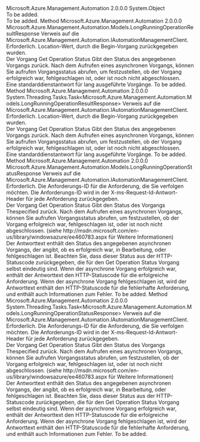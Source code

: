 <Type Name="AutomationManagementClientExtensions" FullName="Microsoft.Azure.Management.Automation.AutomationManagementClientExtensions">
  <TypeSignature Language="C#" Value="public static class AutomationManagementClientExtensions" />
  <TypeSignature Language="ILAsm" Value=".class public auto ansi abstract sealed beforefieldinit AutomationManagementClientExtensions extends System.Object" />
  <TypeSignature Language="DocId" Value="T:Microsoft.Azure.Management.Automation.AutomationManagementClientExtensions" />
  <TypeSignature Language="VB.NET" Value="Public Module AutomationManagementClientExtensions" />
  <TypeSignature Language="F#" Value="type AutomationManagementClientExtensions = class" />
  <AssemblyInfo>
    <AssemblyName>Microsoft.Azure.Management.Automation</AssemblyName>
    <AssemblyVersion>2.0.0.0</AssemblyVersion>
  </AssemblyInfo>
  <Base>
    <BaseTypeName>System.Object</BaseTypeName>
  </Base>
  <Interfaces />
  <Docs>
    <summary>To be added.</summary>
    <remarks>To be added.</remarks>
  </Docs>
  <Members>
    <Member MemberName="GetOperationResultStatus">
      <MemberSignature Language="C#" Value="public static Microsoft.Azure.Management.Automation.Models.LongRunningOperationResultResponse GetOperationResultStatus (this Microsoft.Azure.Management.Automation.IAutomationManagementClient operations, string operationStatusLink);" />
      <MemberSignature Language="ILAsm" Value=".method public static hidebysig class Microsoft.Azure.Management.Automation.Models.LongRunningOperationResultResponse GetOperationResultStatus(class Microsoft.Azure.Management.Automation.IAutomationManagementClient operations, string operationStatusLink) cil managed" />
      <MemberSignature Language="DocId" Value="M:Microsoft.Azure.Management.Automation.AutomationManagementClientExtensions.GetOperationResultStatus(Microsoft.Azure.Management.Automation.IAutomationManagementClient,System.String)" />
      <MemberSignature Language="VB.NET" Value="&lt;Extension()&gt;&#xA;Public Function GetOperationResultStatus (operations As IAutomationManagementClient, operationStatusLink As String) As LongRunningOperationResultResponse" />
      <MemberSignature Language="F#" Value="static member GetOperationResultStatus : Microsoft.Azure.Management.Automation.IAutomationManagementClient * string -&gt; Microsoft.Azure.Management.Automation.Models.LongRunningOperationResultResponse" Usage="Microsoft.Azure.Management.Automation.AutomationManagementClientExtensions.GetOperationResultStatus (operations, operationStatusLink)" />
      <MemberType>Method</MemberType>
      <AssemblyInfo>
        <AssemblyName>Microsoft.Azure.Management.Automation</AssemblyName>
        <AssemblyVersion>2.0.0.0</AssemblyVersion>
      </AssemblyInfo>
      <ReturnValue>
        <ReturnType>Microsoft.Azure.Management.Automation.Models.LongRunningOperationResultResponse</ReturnType>
      </ReturnValue>
      <Parameters>
        <Parameter Name="operations" Type="Microsoft.Azure.Management.Automation.IAutomationManagementClient" RefType="this" />
        <Parameter Name="operationStatusLink" Type="System.String" />
      </Parameters>
      <Docs>
        <param name="operations">
            Verweis auf die Microsoft.Azure.Management.Automation.IAutomationManagementClient.
            </param>
        <param name="operationStatusLink">
            Erforderlich. Location-Wert, durch die Begin-Vorgang zurückgegeben wurden.
            </param>
        <summary>
            Der Vorgang Get Operation Status Gibt den Status des angegebenen Vorgangs zurück. Nach dem Aufrufen eines asynchronen Vorgangs, können Sie aufrufen Vorgangsstatus abrufen, um festzustellen, ob der Vorgang erfolgreich war, fehlgeschlagen ist, oder ist noch nicht abgeschlossen.
            </summary>
        <returns>
            Eine standarddienstantwort für lang ausgeführte Vorgänge.
            </returns>
        <remarks>To be added.</remarks>
      </Docs>
    </Member>
    <Member MemberName="GetOperationResultStatusAsync">
      <MemberSignature Language="C#" Value="public static System.Threading.Tasks.Task&lt;Microsoft.Azure.Management.Automation.Models.LongRunningOperationResultResponse&gt; GetOperationResultStatusAsync (this Microsoft.Azure.Management.Automation.IAutomationManagementClient operations, string operationStatusLink);" />
      <MemberSignature Language="ILAsm" Value=".method public static hidebysig class System.Threading.Tasks.Task`1&lt;class Microsoft.Azure.Management.Automation.Models.LongRunningOperationResultResponse&gt; GetOperationResultStatusAsync(class Microsoft.Azure.Management.Automation.IAutomationManagementClient operations, string operationStatusLink) cil managed" />
      <MemberSignature Language="DocId" Value="M:Microsoft.Azure.Management.Automation.AutomationManagementClientExtensions.GetOperationResultStatusAsync(Microsoft.Azure.Management.Automation.IAutomationManagementClient,System.String)" />
      <MemberSignature Language="VB.NET" Value="&lt;Extension()&gt;&#xA;Public Function GetOperationResultStatusAsync (operations As IAutomationManagementClient, operationStatusLink As String) As Task(Of LongRunningOperationResultResponse)" />
      <MemberSignature Language="F#" Value="static member GetOperationResultStatusAsync : Microsoft.Azure.Management.Automation.IAutomationManagementClient * string -&gt; System.Threading.Tasks.Task&lt;Microsoft.Azure.Management.Automation.Models.LongRunningOperationResultResponse&gt;" Usage="Microsoft.Azure.Management.Automation.AutomationManagementClientExtensions.GetOperationResultStatusAsync (operations, operationStatusLink)" />
      <MemberType>Method</MemberType>
      <AssemblyInfo>
        <AssemblyName>Microsoft.Azure.Management.Automation</AssemblyName>
        <AssemblyVersion>2.0.0.0</AssemblyVersion>
      </AssemblyInfo>
      <ReturnValue>
        <ReturnType>System.Threading.Tasks.Task&lt;Microsoft.Azure.Management.Automation.Models.LongRunningOperationResultResponse&gt;</ReturnType>
      </ReturnValue>
      <Parameters>
        <Parameter Name="operations" Type="Microsoft.Azure.Management.Automation.IAutomationManagementClient" RefType="this" />
        <Parameter Name="operationStatusLink" Type="System.String" />
      </Parameters>
      <Docs>
        <param name="operations">
            Verweis auf die Microsoft.Azure.Management.Automation.IAutomationManagementClient.
            </param>
        <param name="operationStatusLink">
            Erforderlich. Location-Wert, durch die Begin-Vorgang zurückgegeben wurden.
            </param>
        <summary>
            Der Vorgang Get Operation Status Gibt den Status des angegebenen Vorgangs zurück. Nach dem Aufrufen eines asynchronen Vorgangs, können Sie aufrufen Vorgangsstatus abrufen, um festzustellen, ob der Vorgang erfolgreich war, fehlgeschlagen ist, oder ist noch nicht abgeschlossen.
            </summary>
        <returns>
            Eine standarddienstantwort für lang ausgeführte Vorgänge.
            </returns>
        <remarks>To be added.</remarks>
      </Docs>
    </Member>
    <Member MemberName="GetOperationStatus">
      <MemberSignature Language="C#" Value="public static Microsoft.Azure.Management.Automation.Models.LongRunningOperationStatusResponse GetOperationStatus (this Microsoft.Azure.Management.Automation.IAutomationManagementClient operations, string requestId);" />
      <MemberSignature Language="ILAsm" Value=".method public static hidebysig class Microsoft.Azure.Management.Automation.Models.LongRunningOperationStatusResponse GetOperationStatus(class Microsoft.Azure.Management.Automation.IAutomationManagementClient operations, string requestId) cil managed" />
      <MemberSignature Language="DocId" Value="M:Microsoft.Azure.Management.Automation.AutomationManagementClientExtensions.GetOperationStatus(Microsoft.Azure.Management.Automation.IAutomationManagementClient,System.String)" />
      <MemberSignature Language="VB.NET" Value="&lt;Extension()&gt;&#xA;Public Function GetOperationStatus (operations As IAutomationManagementClient, requestId As String) As LongRunningOperationStatusResponse" />
      <MemberSignature Language="F#" Value="static member GetOperationStatus : Microsoft.Azure.Management.Automation.IAutomationManagementClient * string -&gt; Microsoft.Azure.Management.Automation.Models.LongRunningOperationStatusResponse" Usage="Microsoft.Azure.Management.Automation.AutomationManagementClientExtensions.GetOperationStatus (operations, requestId)" />
      <MemberType>Method</MemberType>
      <AssemblyInfo>
        <AssemblyName>Microsoft.Azure.Management.Automation</AssemblyName>
        <AssemblyVersion>2.0.0.0</AssemblyVersion>
      </AssemblyInfo>
      <ReturnValue>
        <ReturnType>Microsoft.Azure.Management.Automation.Models.LongRunningOperationStatusResponse</ReturnType>
      </ReturnValue>
      <Parameters>
        <Parameter Name="operations" Type="Microsoft.Azure.Management.Automation.IAutomationManagementClient" RefType="this" />
        <Parameter Name="requestId" Type="System.String" />
      </Parameters>
      <Docs>
        <param name="operations">
            Verweis auf die Microsoft.Azure.Management.Automation.IAutomationManagementClient.
            </param>
        <param name="requestId">
            Erforderlich. Die Anforderungs-ID für die Anforderung, die Sie verfolgen möchten. Die Anforderungs-ID wird in der X-ms-Request-Id-Antwort-Header für jede Anforderung zurückgegeben.
            </param>
        <summary>
            Der Vorgang Get Operation Status Gibt den Status des Vorgangs Thespecified zurück. Nach dem Aufrufen eines asynchronen Vorgangs, können Sie aufrufen Vorgangsstatus abrufen, um festzustellen, ob der Vorgang erfolgreich war, fehlgeschlagen ist, oder ist noch nicht abgeschlossen.  (siehe http://msdn.microsoft.com/en-us/library/windowsazure/ee460783.aspx für Weitere Informationen)
            </summary>
        <returns>
            Der Antworttext enthält den Status des angegebenen asynchronen Vorgangs, der angibt, ob es erfolgreich war, in Bearbeitung, oder fehlgeschlagen ist. Beachten Sie, dass dieser Status aus der HTTP-Statuscode zurückgegeben, die für den Get Operation Status Vorgang selbst eindeutig sind.  Wenn der asynchrone Vorgang erfolgreich war, enthält der Antworttext den HTTP-Statuscode für die erfolgreiche Anforderung.  Wenn der asynchrone Vorgang fehlgeschlagen ist, wird der Antworttext enthält den HTTP-Statuscode für die fehlerhafte Anforderung, und enthält auch Informationen zum Fehler.
            </returns>
        <remarks>To be added.</remarks>
      </Docs>
    </Member>
    <Member MemberName="GetOperationStatusAsync">
      <MemberSignature Language="C#" Value="public static System.Threading.Tasks.Task&lt;Microsoft.Azure.Management.Automation.Models.LongRunningOperationStatusResponse&gt; GetOperationStatusAsync (this Microsoft.Azure.Management.Automation.IAutomationManagementClient operations, string requestId);" />
      <MemberSignature Language="ILAsm" Value=".method public static hidebysig class System.Threading.Tasks.Task`1&lt;class Microsoft.Azure.Management.Automation.Models.LongRunningOperationStatusResponse&gt; GetOperationStatusAsync(class Microsoft.Azure.Management.Automation.IAutomationManagementClient operations, string requestId) cil managed" />
      <MemberSignature Language="DocId" Value="M:Microsoft.Azure.Management.Automation.AutomationManagementClientExtensions.GetOperationStatusAsync(Microsoft.Azure.Management.Automation.IAutomationManagementClient,System.String)" />
      <MemberSignature Language="VB.NET" Value="&lt;Extension()&gt;&#xA;Public Function GetOperationStatusAsync (operations As IAutomationManagementClient, requestId As String) As Task(Of LongRunningOperationStatusResponse)" />
      <MemberSignature Language="F#" Value="static member GetOperationStatusAsync : Microsoft.Azure.Management.Automation.IAutomationManagementClient * string -&gt; System.Threading.Tasks.Task&lt;Microsoft.Azure.Management.Automation.Models.LongRunningOperationStatusResponse&gt;" Usage="Microsoft.Azure.Management.Automation.AutomationManagementClientExtensions.GetOperationStatusAsync (operations, requestId)" />
      <MemberType>Method</MemberType>
      <AssemblyInfo>
        <AssemblyName>Microsoft.Azure.Management.Automation</AssemblyName>
        <AssemblyVersion>2.0.0.0</AssemblyVersion>
      </AssemblyInfo>
      <ReturnValue>
        <ReturnType>System.Threading.Tasks.Task&lt;Microsoft.Azure.Management.Automation.Models.LongRunningOperationStatusResponse&gt;</ReturnType>
      </ReturnValue>
      <Parameters>
        <Parameter Name="operations" Type="Microsoft.Azure.Management.Automation.IAutomationManagementClient" RefType="this" />
        <Parameter Name="requestId" Type="System.String" />
      </Parameters>
      <Docs>
        <param name="operations">
            Verweis auf die Microsoft.Azure.Management.Automation.IAutomationManagementClient.
            </param>
        <param name="requestId">
            Erforderlich. Die Anforderungs-ID für die Anforderung, die Sie verfolgen möchten. Die Anforderungs-ID wird in der X-ms-Request-Id-Antwort-Header für jede Anforderung zurückgegeben.
            </param>
        <summary>
            Der Vorgang Get Operation Status Gibt den Status des Vorgangs Thespecified zurück. Nach dem Aufrufen eines asynchronen Vorgangs, können Sie aufrufen Vorgangsstatus abrufen, um festzustellen, ob der Vorgang erfolgreich war, fehlgeschlagen ist, oder ist noch nicht abgeschlossen.  (siehe http://msdn.microsoft.com/en-us/library/windowsazure/ee460783.aspx für Weitere Informationen)
            </summary>
        <returns>
            Der Antworttext enthält den Status des angegebenen asynchronen Vorgangs, der angibt, ob es erfolgreich war, in Bearbeitung, oder fehlgeschlagen ist. Beachten Sie, dass dieser Status aus der HTTP-Statuscode zurückgegeben, die für den Get Operation Status Vorgang selbst eindeutig sind.  Wenn der asynchrone Vorgang erfolgreich war, enthält der Antworttext den HTTP-Statuscode für die erfolgreiche Anforderung.  Wenn der asynchrone Vorgang fehlgeschlagen ist, wird der Antworttext enthält den HTTP-Statuscode für die fehlerhafte Anforderung, und enthält auch Informationen zum Fehler.
            </returns>
        <remarks>To be added.</remarks>
      </Docs>
    </Member>
  </Members>
</Type>